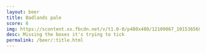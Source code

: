 ```yaml
---
layout: beer
title: Badlands pale
score: 6
img: https://scontent.xx.fbcdn.net/v/t1.0-0/p480x480/12109067_10153656863173745_3852359078129229777_n.jpg?oh=2c4e636aaf80997d4b4864fb692b9316&oe=58DA2DFA
desc: Missing the boxes it's trying to tick
permalink: /beer/:title.html
---
```

